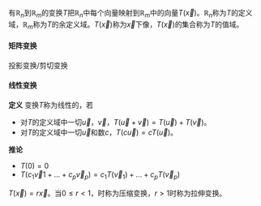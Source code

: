 有$\mathbb{R}_n$到$\mathbb{R}_m$的变换$T$把$\mathbb{R}_n$中每个向量映射到$\mathbb{R}_m$中的向量$T(\vec x)$。$\mathbb{R}_n$称为$T$的定义域，$\mathbb{R}_m$称为$T$的余定义域。$T(\vec x)$称为$\vec x$下像，$T(\vec x)$的集合称为$T$的值域。

#### 矩阵变换

投影变换/剪切变换

#### 线性变换

**定义** 变换$T$称为线性的，若
- 对$T$的定义域中一切$\vec u$，$\vec v$，$T(\vec u+\vec v) = T(\vec u)+T(\vec v)$。
- 对$T$的定义域中一切$\vec u$和数$c$，$T(c\vec u) = cT(\vec u)$。

**推论**
- $T(0) = 0$
- $T(c_1 \vec v1+...+c_p \vec v_p) = c_1T(\vec v_1)+...+c_pT(\vec v_p)$

$T(\vec x) = r\vec x$。当$0 \leq r < 1$，时称为压缩变换，$r>1$时称为拉伸变换。